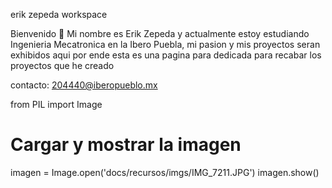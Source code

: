 erik zepeda workspace

Bienvenido 👋
Mi nombre es Erik Zepeda y actualmente estoy estudiando Ingenieria Mecatronica en la Ibero Puebla, mi pasion y mis proyectos seran exhibidos aqui por ende esta es una pagina para dedicada para recabar los proyectos que he creado

contacto: 204440@iberopueblo.mx


from PIL import Image

# Cargar y mostrar la imagen
imagen = Image.open('docs/recursos/imgs/IMG_7211.JPG')
imagen.show()

